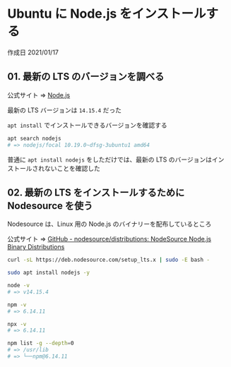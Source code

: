 # Ubuntu に Node.js をインストールする

作成日 2021/01/17

## 01. 最新の LTS のバージョンを調べる

公式サイト => [Node\.js](https://nodejs.org/en/)

最新の LTS バージョンは `14.15.4` だった

`apt install` でインストールできるバージョンを確認する

```bash
apt search nodejs
# => nodejs/focal 10.19.0~dfsg-3ubuntu1 amd64
```

普通に `apt install nodejs` をしただけでは、最新の LTS のバージョンはインストールされないことを確認した

## 02. 最新の LTS をインストールするために Nodesource を使う

Nodesource は、Linux 用の Node.js のバイナリーを配布しているところ

公式サイト => [GitHub \- nodesource/distributions: NodeSource Node\.js Binary Distributions](https://github.com/nodesource/distributions)

```bash
curl -sL https://deb.nodesource.com/setup_lts.x | sudo -E bash -

sudo apt install nodejs -y

node -v
# => v14.15.4

npm -v
# => 6.14.11

npx -v
# => 6.14.11

npm list -g --depth=0
# => /usr/lib
# => └──npm@6.14.11
```

